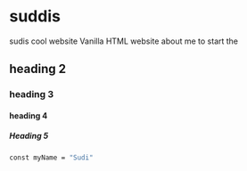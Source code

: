 # suddis

sudis cool website
Vanilla HTML website about me
to start the

## heading 2

### heading 3

#### heading 4

##### Heading 5

```bash
const myName = "Sudi"
````